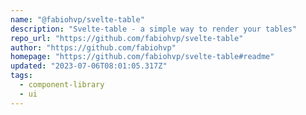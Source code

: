 ```yaml
---
name: "@fabiohvp/svelte-table"
description: "Svelte-table - a simple way to render your tables"
repo_url: "https://github.com/fabiohvp/svelte-table"
author: "https://github.com/fabiohvp"
homepage: "https://github.com/fabiohvp/svelte-table#readme"
updated: "2023-07-06T08:01:05.317Z"
tags: 
  - component-library
  - ui
---
```

